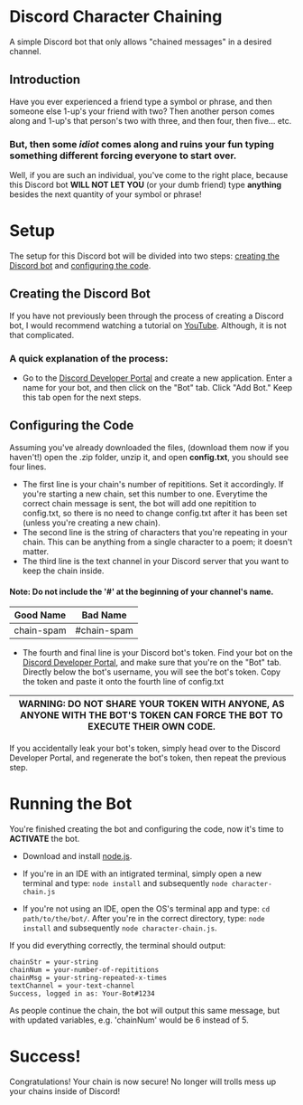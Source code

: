 # Discord Character Chaining

A simple Discord bot that only allows "chained messages" in a desired channel.

## Introduction

Have you ever experienced a friend type a symbol or phrase, and then someone else 1-up's your friend with two?
Then another person comes along and 1-up's that person's two with three, and then four, then five... etc.


### But, then some *idiot* comes along and ruins your fun typing something different forcing everyone to start over.

Well, if you are such an individual, you've come to the right place, because this Discord bot **WILL NOT LET YOU**
(or your dumb friend) type **anything** besides the next quantity of your symbol or phrase!


# Setup

The setup for this Discord bot will be divided into two steps: [creating the Discord bot](https://github.com/FSV-Venom/discord-character-chaining/new/master?readme=1#creating-the-discord-bot) and [configuring the code](https://github.com/FSV-Venom/discord-character-chaining/new/master?readme=1#configuring-the-code).

## Creating the Discord Bot

If you have not previously been through the process of creating a Discord bot, I would recommend watching a tutorial on [YouTube](https://www.youtube.com/results?search_query=how+to+make+a+discord+bot).
Although, it is not that complicated.

### A quick explanation of the process:

  - Go to the [Discord Developer Portal](https://discord.com/developers/applications) and create a new application. Enter a name for your bot, and then click on the "Bot" tab. Click "Add Bot." Keep this tab open for the next steps.

## Configuring the Code

Assuming you've already downloaded the files, (download them now if you haven't!) open the .zip folder, unzip it, and open **config.txt**, you should see four lines.

  - The first line is your chain's number of repititions. Set it accordingly.
If you're starting a new chain, set this number to one. Everytime the correct chain message is sent, the bot will add one repitition to config.txt, so there is no need to change config.txt after it has been set (unless you're creating a new chain). 
  - The second line is the string of characters that you're repeating in your chain. This can be anything from a single character to a poem; it doesn't matter.
  - The third line is the text channel in your Discord server that you want to keep the chain inside.
#### Note: Do not include the '#' at the beginning of your channel's name.
Good Name | Bad Name
-----|-----
chain-spam | #chain-spam
  - The fourth and final line is your Discord bot's token. Find your bot on the [Discord Developer Portal](https://discord.com/developers/applications), and make sure that you're on the "Bot" tab. Directly below the bot's username, you will see the bot's token. Copy the token and paste it onto the fourth line of config.txt

WARNING: DO NOT SHARE YOUR TOKEN WITH ANYONE, AS ANYONE WITH THE BOT'S TOKEN CAN FORCE THE BOT TO EXECUTE THEIR OWN CODE. |
------------------------------------------------------------------------------------------------------------------------- |

If you accidentally leak your bot's token, simply head over to the Discord Developer Portal, and regenerate the bot's token, then repeat the previous step.

# Running the Bot

You're finished creating the bot and configuring the code, now it's time to **ACTIVATE** the bot.

  - Download and install [node.js](https://nodejs.org/en/download/).

  - If you're in an IDE with an intigrated terminal, simply open a new terminal and type: ```node install``` and subsequently ```node character-chain.js```

  - If you're not using an IDE, open the OS's terminal app and type: ```cd path/to/the/bot/```. After you're in the correct directory, type: ```node install``` and subsequently ```node character-chain.js```.

If you did everything correctly, the terminal should output:
```
chainStr = your-string
chainNum = your-number-of-repititions
chainMsg = your-string-repeated-x-times
textChannel = your-text-channel
Success, logged in as: Your-Bot#1234
```

As people continue the chain, the bot will output this same message, but with updated variables, e.g. 'chainNum' would be 6 instead of 5.


# Success!

Congratulations! Your chain is now secure! No longer will trolls mess up your chains inside of Discord!
